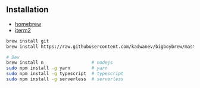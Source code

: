 ## Installation

- [homebrew](https://brew.sh/)
- [iterm2](https://iterm2.com/index.html)

```bash
brew install git
brew install https://raw.githubusercontent.com/kadwanev/bigboybrew/master/Library/Formula/sshpass.rb

# Dev
brew install n                  # nodejs
sudo npm install -g yarn        # yarn
sudo npm install -g typescript  # typescript
sudo npm install -g serverless  # serverless
```
